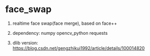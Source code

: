 # face_swap
1. realtime face swap(face merge), based on face++

2. dependency:
numpy
opencv_python
requests

3. dlib version:
    https://blog.csdn.net/gengzhikui1992/article/details/100014820